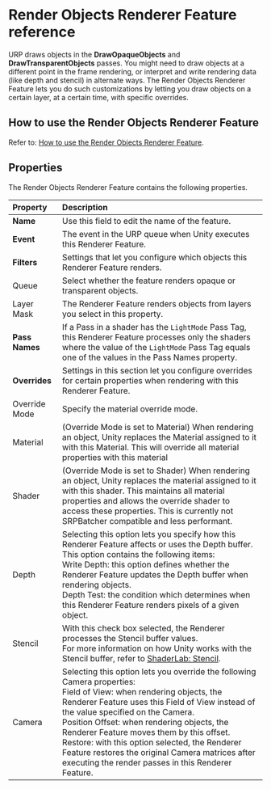 # <a name="render-objects-renderer-feature"></a>Render Objects Renderer Feature reference

URP draws objects in the **DrawOpaqueObjects** and **DrawTransparentObjects** passes. You might need to draw objects at a different point in the frame rendering, or interpret and write rendering data (like depth and stencil) in alternate ways. The Render Objects Renderer Feature lets you do such customizations by letting you draw objects on a certain layer, at a certain time, with specific overrides.

## How to use the Render Objects Renderer Feature

Refer to: [How to use the Render Objects Renderer Feature](how-to-custom-effect-render-objects.md).

## Properties

The Render Objects Renderer Feature contains the following properties.

| Property | Description |
|:-|:-|
| **Name** | Use this field to edit the name of the feature. |
| **Event** | The event in the URP queue when Unity executes this Renderer Feature. |
| **Filters** | Settings that let you configure which objects this Renderer Feature renders. |
| Queue | Select whether the feature renders opaque or transparent objects. |
| Layer Mask | The Renderer Feature renders objects from layers you select in this property. |
| **Pass Names** | If a Pass in a shader has the `LightMode` Pass Tag, this Renderer Feature processes only the shaders where the value of the `LightMode` Pass Tag equals one of the values in the Pass Names property. |
| **Overrides** | Settings in this section let you configure overrides for certain properties when rendering with this Renderer Feature. |
| Override Mode | Specify the material override mode.
| Material | (Override Mode is set to Material) When rendering an object, Unity replaces the Material assigned to it with this Material. This will override all material properties with this material |
| Shader | (Override Mode is set to Shader) When rendering an object, Unity replaces the material assigned to it with this shader. This maintains all material properties and allows the override shader to access these properties. This is currently not SRPBatcher compatible and less performant.
| Depth | Selecting this option lets you specify how this Renderer Feature affects or uses the Depth buffer. This option contains the following items:<br/>Write Depth: this option defines whether the Renderer Feature updates the Depth buffer when rendering objects.<br/>Depth Test: the condition which determines when this Renderer Feature renders pixels of a given object. |
| Stencil | With this check box selected, the Renderer processes the Stencil buffer values.<br/>For more information on how Unity works with the Stencil buffer, refer to [ShaderLab: Stencil](https://docs.unity3d.com/Manual/SL-Stencil.html). |
| Camera | Selecting this option lets you override the following Camera properties:<br/>Field of View: when rendering objects, the Renderer Feature uses this Field of View instead of the value specified on the Camera.<br/>Position Offset: when rendering objects, the Renderer Feature moves them by this offset.<br/>Restore: with this option selected, the Renderer Feature restores the original Camera matrices after executing the render passes in this Renderer Feature. |
